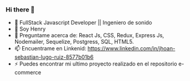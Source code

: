 ### Hi there 👋

<!--
**sebaslugo/sebaslugo** is a ✨ _special_ ✨ repository because its `README.md` (this file) appears on your GitHub profile.

Here are some ideas to get you started:
-->
- 🔭 FullStack Javascript Developer || Ingeniero de sonido
- 🌱 Soy Henry
- 💬 Preguntame acerca de: React Js, CSS, Redux, Express Js, Nodemailer, Sequelize, Postgress, SQL, HTML5. 
- 📫 Encuentrame en Linkenid: https://www.linkedin.com/in/jhoan-sebastian-lugo-ruiz-8577b01b6
- ⚡ Puedes encontrar mi ultimo proyecto realizado en el repositorio e-commerce

